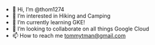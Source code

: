 - 👋 Hi, I’m @thom1274
- 👀 I’m interested in Hiking and Camping
- 🌱 I’m currently learning GKE!
- 💞️ I’m looking to collaborate on all things Google Cloud
- 📫 How to reach me tommytman@gmail.com

<!---
thom1274/thom1274 is a ✨ special ✨ repository because its `README.md` (this file) appears on your GitHub profile.
You can click the Preview link to take a look at your changes.
--->

